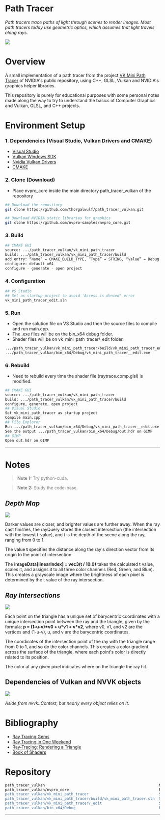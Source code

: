 # Path Tracer

<i>Path tracers trace paths of light through scenes to render images. Most path tracers today use geometric optics, which assumes that light travels along rays. </i>

<img src="vk_mini_path_tracer/diffuse_reflection_lambertian.jpg">

# Overview

A small implementation of a path tracer from the project [VK Mini Path Tracer](https://github.com/nvpro-samples/vk_mini_path_tracer) of NVIDIA's public repository, using C++, GLSL, Vulkan and NVIDIA's graphics helper libraries.

This repository is purely for educational purposes with some personal notes made along the way to try to understand the basics of Computer Graphics and Vulkan, GLSL, and C++ projects. 

# Environment Setup

### 1. Dependencies (Visual Studio, Vulkan Drivers and CMAKE)
- [Visual Studio](https://visualstudio.microsoft.com/downloads/)
- [Vulkan Windows SDK](https://vulkan.lunarg.com/sdk/home)
- [Nvidia Vulkan Drivers](https://developer.nvidia.com/vulkan-driver)
- [CMAKE](https://cmake.org/download/)

### 2. Clone (Download)
- Place nvpro_core inside the main directory path_tracer_vulkan of the repository
```bash
## Download the repository
git clone https://github.com/thorgalwulf/path_tracer_vulkan.git

## Download NVIDIA static libraries for graphics
git clone https://github.com/nvpro-samples/nvpro_core.git 
```

### 3. Build
```bash
## CMAKE GUI
source: .../path_tracer_vulkan/vk_mini_path_tracer 
build: .../path_tracer_vulkan/vk_mini_path_tracer/build
add entry: “Name” = CMAKE_BUILD_TYPE, “Type” = STRING, “Value” = Debug
configure: default x64
configure - generate - open project
```

### 4. Configuration
```bash
## VS Studio
## Set as startup project to avoid 'Access is denied' error
vk_mini_path_tracer_edit.sln
```

### 5. Run
- Open the solution file on VS Studio and then the source files to compile and run main.cpp. 
- The .exe files will be on the bin_x64 debug folder.
- Shader files will be on vk_mini_path_tracer/_edit folder.
```bash
.../path_tracer_vulkan/vk_mini_path_tracer/build/vk_mini_path_tracer_edit.sln 
.../path_tracer_vulkan/bin_x64/Debug/vk_mini_path_tracer__edit.exe
```

### 6. Rebuild
- Need to rebuild every time the shader file (raytrace.comp.glsl) is modified.
```bash
## CMAKE GUI
source: .../path_tracer_vulkan/vk_mini_path_tracer 
build: .../path_tracer_vulkan/vk_mini_path_tracer/build
configure, generate, open project
## Visual Studio
Set vk_mini_path_tracer as startup project
Compile main.cpp
## File Explorer
Run .../path_tracer_vulkan/bin_x64/Debug/vk_mini_path_tracer__edit.exe
See the output .../path_tracer_vulkan/bin_x64/Debug/out.hdr on GIMP
## GIMP
Open out.hdr on GIMP
```

---

# Notes

> <span style="color: gray;">**Note 1:** Try python-cuda. </span>

> <span style="color: gray;">**Note 2:** Study the code-base. </span>

## <i>Depth Map</i>
<img src="vk_mini_path_tracer/depth_map.jpg">
<p>Darker values are closer, and brighter values are further away.
When the ray cast finishes, the rayQuery stores the closest intersection (the intersection with the lowest t-value), and t is the depth of the scene along the ray, ranging from 0 to 1. 

The value <b>t</b> specifies the distance along the ray's direction vector from its origin to the point of intersection.

The <b>imageData[linearIndex] = vec3(t / 10.0)</b> takes the calculated t value, scales it, and assigns it to all three color channels (Red, Green, and Blue). This creates a grayscale image where the brightness of each pixel is determined by the t value of the ray intersection.</p>

## <i>Ray Intersections</i>
<img src="vk_mini_path_tracer/ray_intersections_barycentric_coordinates.jpg">
<p>Each point on the triangle has a unique set of barycentric coordinates with a unique intersection point between the ray and the triangle, given by the formula: <b>p = (1-u-v)*v0 + u*v1 + v*v2</b>, where v0, v1, and v2 are the vertices and (1-u-v), u, and v are the barycentric coordinates. 

The coordinates of the intersection point of the ray with the triangle range from 0 to 1, and so do the color channels. This creates a color gradient across the surface of the triangle, where each point's color is directly related to its position. 

The color at any given pixel indicates where on the triangle the ray hit.</p>

## Dependencies of Vulkan and NVVK objects
<img src="vk_mini_path_tracer/dependencies_vk_nvvk_objects.png">

<i>Aside from nvvk::Context, but nearly every object relies on it.</i>

# Bibliography

- [Ray Tracing Gems](https://www.realtimerendering.com/raytracinggems/)
- [Ray Tracing in One Weekend](https://raytracing.github.io/books/RayTracingInOneWeekend.html)
- [Ray-Tracing: Rendering a Triangle](https://www.scratchapixel.com/lessons/3d-basic-rendering/ray-tracing-rendering-a-triangle/why-are-triangles-useful.html)
- [Book of Shaders](https://github.com/patriciogonzalezvivo/thebookofshaders)

# Repository

```bash
path_tracer_vulkan                                                    Main directory
path_tracer_vulkan/nvpro_core                                         NVIDIA's library
path_tracer_vulkan/vk_mini_path_tracer                                Source code + Build
path_tracer_vulkan/vk_mini_path_tracer/build/vk_mini_path_tracer.sln  Solution file
path_tracer_vulkan/vk_mini_path_tracer/_edit                          Source code: main.cpp + shader
path_tracer_vulkan/bin_x64/Debug                                      Executable (.exe) files
```

---
